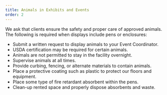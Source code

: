 ```yaml
---
title: Animals in Exhibits and Events
order: 2
---
```


We ask that clients ensure the safety and proper care of approved animals. The following is required when displays include pens or enclosures:					
- Submit a written request to display animals to your Event Coordinator.
- USDA certification may be required for certain animals.
- Animals are not permitted to stay in the facility overnight.
- Supervise animals at all times.
- Provide curbing, fencing, or alternate materials to contain animals.
- Place a protective coating such as plastic to protect our floors and equipment.
- Place some type of fire retardant absorbent within the pens.
- Clean-up rented space and properly dispose absorbents and waste.
